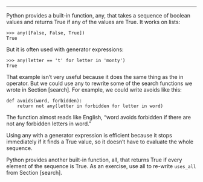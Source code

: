 -------------------------------------

Python provides a built-in function, <span>any</span>, that takes a sequence of boolean values and returns <span>True</span> if any of the values are <span>True</span>. It works on lists:

    >>> any([False, False, True])
    True

But it is often used with generator expressions:

    >>> any(letter == 't' for letter in 'monty')
    True

That example isn’t very useful because it does the same thing as the <span>in</span> operator. But we could use <span>any</span> to rewrite some of the search functions we wrote in Section [search]. For example, we could write <span>avoids</span> like this:

    def avoids(word, forbidden):
        return not any(letter in forbidden for letter in word)

The function almost reads like English, “<span>word</span> avoids <span>forbidden</span> if there are not any forbidden letters in <span>word</span>.”

Using <span>any</span> with a generator expression is efficient because it stops immediately if it finds a <span>True</span> value, so it doesn’t have to evaluate the whole sequence.

Python provides another built-in function, <span>all</span>, that returns <span>True</span> if every element of the sequence is <span>True</span>. As an exercise, use <span>all</span> to re-write `uses_all` from Section [search].

